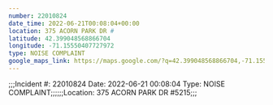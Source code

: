 ```yaml
---
number: 22010824
date_time: 2022-06-21T00:08:04+00:00
location: 375 ACORN PARK DR #
latitude: 42.399048568866704
longitude: -71.15550407727972
type: NOISE COMPLAINT
google_maps_link: https://maps.google.com/?q=42.399048568866704,-71.15550407727972
---
```


;;;Incident #: 22010824  Date: 2022-06-21 00:08:04   Type: NOISE COMPLAINT;;;;;;Location: 375 ACORN PARK DR #5215;;;
